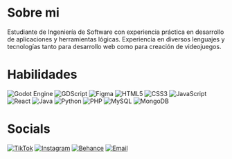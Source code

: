 # Sobre mi
Estudiante de Ingeniería de Software con experiencia práctica en desarrollo de aplicaciones y herramientas lógicas.
Experiencia en diversos lenguajes y tecnologías tanto para desarrollo web como para creación de videojuegos.

# Habilidades
![Godot Engine](https://img.shields.io/badge/Godot-478CBF?logo=godotengine&logoColor=white)
![GDScript](https://img.shields.io/badge/GDScript-478CBF?logo=godotengine&logoColor=white)
![Figma](https://img.shields.io/badge/Figma-F24E1E?logo=figma&logoColor=white)
![HTML5](https://img.shields.io/badge/HTML5-E34F26?logo=html5&logoColor=white)
![CSS3](https://img.shields.io/badge/CSS3-1572B6?logo=css3&logoColor=white)
![JavaScript](https://img.shields.io/badge/JavaScript-F7DF1E?logo=javascript&logoColor=black)
![React](https://img.shields.io/badge/React-61DAFB?logo=react&logoColor=black)
![Java](https://img.shields.io/badge/Java-ED8B00?logo=openjdk&logoColor=white)
![Python](https://img.shields.io/badge/Python-3776AB?logo=python&logoColor=white)
![PHP](https://img.shields.io/badge/PHP-777BB4?logo=php&logoColor=white)
![MySQL](https://img.shields.io/badge/MySQL-4479A1?logo=mysql&logoColor=white)
![MongoDB](https://img.shields.io/badge/MongoDB-47A248?logo=mongodb&logoColor=white)


# Socials
[![TikTok](https://img.shields.io/badge/TikTok-000000?logo=tiktok&logoColor=white)](https://tiktok.com/@minnt_d)
[![Instagram](https://img.shields.io/badge/Instagram-E4405F?logo=instagram&logoColor=white)](https://instagram.com/alejo_gales)
[![Behance](https://img.shields.io/badge/Portfolio-1769ff?logo=behance&logoColor=white)](https://behance.net/alejandespitia13)
[![Email](https://img.shields.io/badge/Email-D14836?logo=gmail&logoColor=white)](mailto:minnttamashi1@gmail.com)


